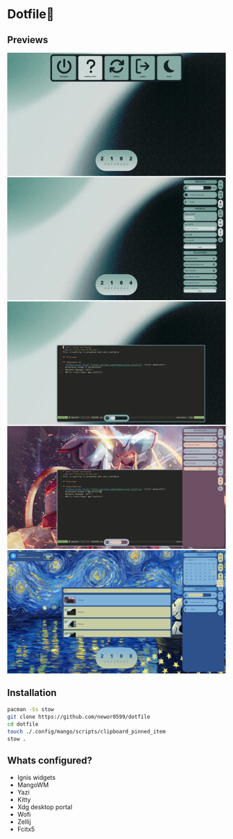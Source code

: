 # Dotfile🪫

## Previews
<img src="preview/v1_p1.png">
<img src="preview/v1_p2.png">
<img src="preview/v1_p3.png">
<img src="preview/v1_p4.png">
<img src="preview/v1_p5.png">

## Installation
```bash
pacman -Ss stow
git clone https://github.com/newor0599/dotfile
cd dotfile
touch ./.config/mango/scripts/clipboard_pinned_item
stow .
```

## Whats configured?
- Ignis widgets
- MangoWM
- Yazi
- Kitty
- Xdg desktop portal
- Wofi
- Zellij
- Fcitx5
